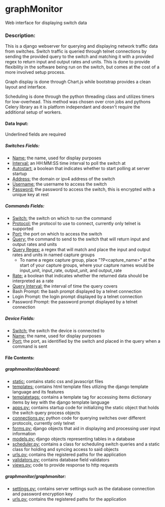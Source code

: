 # graphMonitor
Web interface for displaying switch data
### Description:
This is a django webserver for querying and displaying network traffic data from switches. Switch traffic is queried through telnet connections by sending the provided query to the switch and matching it with a provided regex to return input and output rates and units.
This is done to provide flexibility in the software being run on the switch, but comes at the cost of a more involved setup process.

Graph display is done through Chart.js while bootstrap provides a clean layout and interface.

Scheduling is done through the python threading class and utilizes timers for low-overhead. This method was chosen over cron jobs and pythons Celery library as it is platform independant and doesn't require the additional setup of workers.

#### Data Input:
Underlined fields are required

##### Switches Fields:
- <ins>Name:</ins> the name, used for display purposes
- <ins>Interval:</ins> an HH:MM:SS time interval to poll the switch at
- <ins>Autostart:</ins> a boolean that indicates whether to start polling at server startup
- <ins>Address:</ins> the domain or ipv4 address of the switch
- <ins>Username:</ins> the username to access the switch
- <ins>Password:</ins> the password to access the switch, this is encrypted with a unique key at rest

##### Commands Fields:
- <ins>Switch:</ins> the switch on which to run the command
- <ins>Protocol:</ins> the protocol to use to connect, currently only telnet is supported
- <ins>Port:</ins> the port on which to access the switch
- <ins>Query:</ins> the command to send to the switch that will return input and output rates and units
- <ins>Query Regex:</ins> a regex that will match and place the input and output rates and units in named capture groups
    - To name a regex capture group, place "?P<capture_name>" at the start of your capture groups, where your capture names would be input_unit, input_rate, output_unit, and output_rate
- <ins>Rate:</ins> a boolean that indicates whether the returned data should be interpreted as a rate
- <ins>Query Interval:</ins> the interval of time the query covers
- Bash Prompt: the bash prompt displayed by a telnet connection
- Login Prompt: the login prompt displayed by a telnet connection
- Password Prompt: the password prompt displayed by a telnet connection

##### Device Fields:
- <ins>Switch:</ins> the switch the device is connected to
- <ins>Name:</ins> the name, used for display purposes
- <ins>Port:</ins> the port, as identified by the switch and placed in the query when a command is sent

#### File Contents:
##### graphmonitor/dashboard:
- [static:](graphmonitor/dashboard/static) contains static css and javascript files
- [templates:](graphmonitor/dashboard/templates) contains html template files utlizing the django template language and its features
- [templatetags:](graphmonitor/dashboard/templatetags) contains a template tag for accessing items dictionary items by key with the django template language
- [apps.py:](graphmonitor/dashboard/apps.py) contains startup code for initializing the static object that holds the switch query process objects
- [connections.py:](graphmonitor/dashboard/connections.py) python code for querying switches over different protocols, currently only telnet
- [forms.py:](graphmonitor/dashboard/forms.py) django objects that aid in displaying and processing user input information
- [models.py:](graphmonitor/dashboard/models.py) django objects representing tables in a database
- [scheduler.py:](graphmonitor/dashboard/scheduler.py) contains a class for scheduling switch queries and a static class for holding and syncing access to said objects
- [urls.py:](graphmonitor/dashboard/urls.py) contains the registered paths for the application
- [validators.py:](graphmonitor/dashboard/validators.py) contains database field validators
- [views.py:](graphmonitor/dashboard/views.py) code to provide response to http requests

##### graphmonitor/graphmonitor:
- [settings.py:](graphmonitor/graphmonitor/settings.py) contains server settings such as the database connection and password encryption key
- [urls.py:](graphmonitor/graphmonitor/urls.py) contains the registered paths for the application
